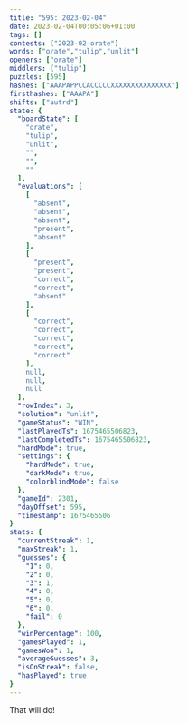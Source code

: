 ```yaml
---
title: "595: 2023-02-04"
date: 2023-02-04T00:05:06+01:00
tags: []
contests: ["2023-02-orate"]
words: ["orate","tulip","unlit"]
openers: ["orate"]
middlers: ["tulip"]
puzzles: [595]
hashes: ["AAAPAPPCCACCCCCXXXXXXXXXXXXXXX"]
firsthashes: ["AAAPA"]
shifts: ["autrd"]
state: {
  "boardState": [
    "orate",
    "tulip",
    "unlit",
    "",
    "",
    ""
  ],
  "evaluations": [
    [
      "absent",
      "absent",
      "absent",
      "present",
      "absent"
    ],
    [
      "present",
      "present",
      "correct",
      "correct",
      "absent"
    ],
    [
      "correct",
      "correct",
      "correct",
      "correct",
      "correct"
    ],
    null,
    null,
    null
  ],
  "rowIndex": 3,
  "solution": "unlit",
  "gameStatus": "WIN",
  "lastPlayedTs": 1675465506823,
  "lastCompletedTs": 1675465506823,
  "hardMode": true,
  "settings": {
    "hardMode": true,
    "darkMode": true,
    "colorblindMode": false
  },
  "gameId": 2301,
  "dayOffset": 595,
  "timestamp": 1675465506
}
stats: {
  "currentStreak": 1,
  "maxStreak": 1,
  "guesses": {
    "1": 0,
    "2": 0,
    "3": 1,
    "4": 0,
    "5": 0,
    "6": 0,
    "fail": 0
  },
  "winPercentage": 100,
  "gamesPlayed": 1,
  "gamesWon": 1,
  "averageGuesses": 3,
  "isOnStreak": false,
  "hasPlayed": true
}
---
```

<!-- more -->
That will do!
